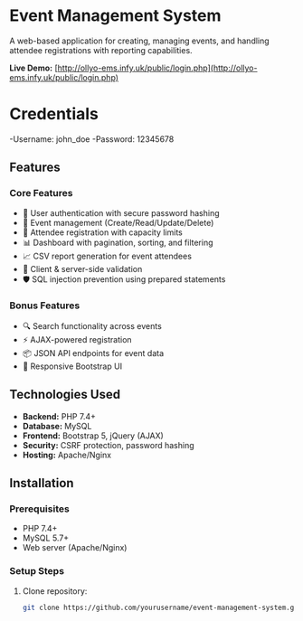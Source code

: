 # Event Management System

A web-based application for creating, managing events, and handling attendee registrations with reporting capabilities.

**Live Demo:** [http://ollyo-ems.infy.uk/public/login.php](http://ollyo-ems.infy.uk/public/login.php)

# Credentials

-Username: john_doe
-Password: 12345678

## Features

### Core Features

- 🔐 User authentication with secure password hashing
- 📅 Event management (Create/Read/Update/Delete)
- 📝 Attendee registration with capacity limits
- 📊 Dashboard with pagination, sorting, and filtering
- 📈 CSV report generation for event attendees
- 🎯 Client & server-side validation
- 🛡️ SQL injection prevention using prepared statements

### Bonus Features

- 🔍 Search functionality across events
- ⚡ AJAX-powered registration
- 📦 JSON API endpoints for event data
- 📱 Responsive Bootstrap UI

## Technologies Used

- **Backend:** PHP 7.4+
- **Database:** MySQL
- **Frontend:** Bootstrap 5, jQuery (AJAX)
- **Security:** CSRF protection, password hashing
- **Hosting:** Apache/Nginx

## Installation

### Prerequisites

- PHP 7.4+
- MySQL 5.7+
- Web server (Apache/Nginx)

### Setup Steps

1. Clone repository:
   ```bash
   git clone https://github.com/yourusername/event-management-system.git
   ```
